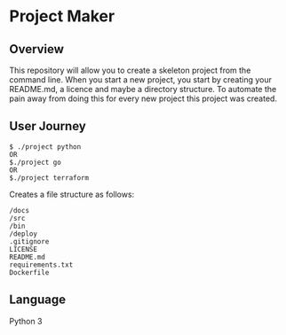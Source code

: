 # Project Maker

## Overview
This repository will allow you to create a skeleton project from the command line. When you start a new project, you start by creating your README.md, a licence and maybe a directory structure. To automate the pain away from doing this for every new project this project was created. 

## User Journey
```
$ ./project python
OR
$./project go
OR
$./project terraform
```
Creates a file structure as follows:
```
/docs
/src
/bin
/deploy
.gitignore
LICENSE
README.md
requirements.txt
Dockerfile
```
## Language
Python 3